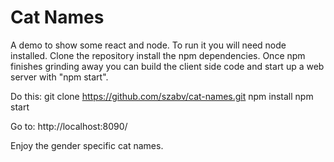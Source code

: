 # Cat Names
A demo to show some react and node. To run it you will need node installed. Clone the repository install the npm dependencies. 
Once npm finishes grinding away you can build the client side code and start up a web server with "npm start".

Do this:
git clone https://github.com/szabv/cat-names.git
npm install 
npm start 

Go to: 
http://localhost:8090/

Enjoy the gender specific cat names.
